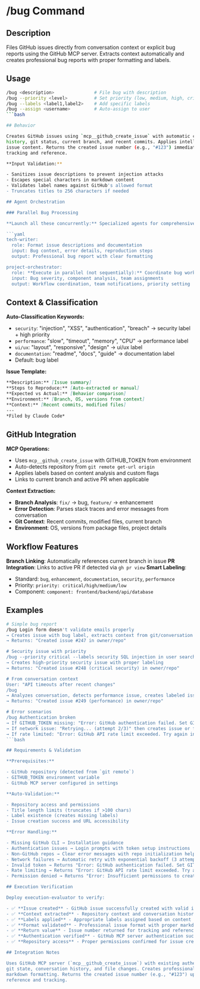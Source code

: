 # /bug Command

## Description

Files GitHub issues directly from conversation context or explicit bug reports using the GitHub MCP server.
Extracts context automatically and creates professional bug reports with proper formatting and labels.

## Usage

```bash
/bug <description>               # File bug with description
/bug --priority <level>          # Set priority (low, medium, high, critical)
/bug --labels <label1,label2>    # Add specific labels
/bug --assign <username>         # Auto-assign to user
```bash

## Behavior

Creates GitHub issues using `mcp__github_create_issue` with automatic context extraction from conversation
history, git status, current branch, and recent commits. Applies intelligent labeling and formatting based on
issue content. Returns the created issue number (e.g., "#123") immediately after successful creation for
tracking and reference.

**Input Validation:**

- Sanitizes issue descriptions to prevent injection attacks
- Escapes special characters in markdown content
- Validates label names against GitHub's allowed format
- Truncates titles to 256 characters if needed

## Agent Orchestration

### Parallel Bug Processing

**Launch all these concurrently:** Specialized agents for comprehensive bug reporting:

```yaml
tech-writer:
  role: Format issue descriptions and documentation
  input: Bug context, error details, reproduction steps
  output: Professional bug report with clear formatting

project-orchestrator:
  role: **Execute in parallel (not sequentially):** Coordinate bug workflow and prioritization
  input: Bug severity, component analysis, team assignments
  output: Workflow coordination, team notifications, priority setting
```

## Context & Classification

**Auto-Classification Keywords:**

- `security`: "injection", "XSS", "authentication", "breach" → security label + high priority
- `performance`: "slow", "timeout", "memory", "CPU" → performance label
- `ui/ux`: "layout", "responsive", "design" → ui/ux label
- `documentation`: "readme", "docs", "guide" → documentation label
- Default: bug label

**Issue Template:**

```markdown
**Description:** [Issue summary]
**Steps to Reproduce:** [Auto-extracted or manual]
**Expected vs Actual:** [Behavior comparison]
**Environment:** [Branch, OS, versions from context]
**Context:** [Recent commits, modified files]
---
*Filed by Claude Code*
```

## GitHub Integration

**MCP Operations:**

- Uses `mcp__github_create_issue` with GITHUB_TOKEN from environment
- Auto-detects repository from `git remote get-url origin`
- Applies labels based on content analysis and custom flags
- Links to current branch and active PR when applicable

**Context Extraction:**

- **Branch Analysis**: `fix/` → bug, `feature/` → enhancement
- **Error Detection**: Parses stack traces and error messages from conversation
- **Git Context**: Recent commits, modified files, current branch
- **Environment**: OS, versions from package files, project details

## Workflow Features

**Branch Linking**: Automatically references current branch in issue
**PR Integration**: Links to active PR if detected via `gh pr view`
**Smart Labeling**:

- Standard: `bug`, `enhancement`, `documentation`, `security`, `performance`
- Priority: `priority: critical/high/medium/low`
- Component: `component: frontend/backend/api/database`

## Examples

```bash
# Simple bug report
/bug Login form doesn't validate emails properly
→ Creates issue with bug label, extracts context from git/conversation
→ Returns: "Created issue #247 in owner/repo"

# Security issue with priority
/bug --priority critical --labels security SQL injection in user search
→ Creates high-priority security issue with proper labeling
→ Returns: "Created issue #248 (critical security) in owner/repo"

# From conversation context
User: "API timeouts after recent changes"
/bug
→ Analyzes conversation, detects performance issue, creates labeled issue
→ Returns: "Created issue #249 (performance) in owner/repo"

# Error scenarios
/bug Authentication broken
→ If GITHUB_TOKEN missing: "Error: GitHub authentication failed. Set GITHUB_TOKEN environment variable"
→ If network issue: "Retrying... (attempt 2/3)" then creates issue or fails with clear message
→ If rate limited: "Error: GitHub API rate limit exceeded. Try again in 47 minutes"
```bash

## Requirements & Validation

**Prerequisites:**

- GitHub repository (detected from `git remote`)
- GITHUB_TOKEN environment variable
- GitHub MCP server configured in settings

**Auto-Validation:**

- Repository access and permissions
- Title length limits (truncates if >100 chars)
- Label existence (creates missing labels)
- Issue creation success and URL accessibility

**Error Handling:**

- Missing GitHub CLI → Installation guidance
- Authentication issues → Login prompts with token setup instructions
- Non-GitHub repos → Clear error messages with repo initialization help
- Network failures → Automatic retry with exponential backoff (3 attempts)
- Invalid token → Returns "Error: GitHub authentication failed. Set GITHUB_TOKEN environment variable"
- Rate limiting → Returns "Error: GitHub API rate limit exceeded. Try again in X minutes"
- Permission denied → Returns "Error: Insufficient permissions to create issues in this repository"

## Execution Verification

Deploy execution-evaluator to verify:

- ✅ **Issue created** - GitHub issue successfully created with valid issue number
- ✅ **Context extracted** - Repository context and conversation history analyzed
- ✅ **Labels applied** - Appropriate labels assigned based on content analysis
- ✅ **Format validated** - Professional issue format with proper markdown
- ✅ **Return value** - Issue number returned for tracking and reference
- ✅ **Authentication verified** - GitHub MCP server authentication successful
- ✅ **Repository access** - Proper permissions confirmed for issue creation

## Integration Notes

Uses GitHub MCP server (`mcp__github_create_issue`) with existing authentication. Auto-detects context from
git state, conversation history, and file changes. Creates professional issues with smart labeling and proper
markdown formatting. Returns the created issue number (e.g., "#123") upon successful creation for easy
reference and tracking.
